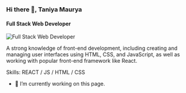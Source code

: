 ### Hi there 👋, Taniya Maurya
#### Full Stack Web Developer
![Full Stack Web Developer](https://arturssmirnovs.github.io/github-profile-readme-generator/images/banner.png)

A strong knowledge of front-end development, including creating and managing user interfaces using HTML, CSS, and JavaScript, as well as working with popular front-end framework like React.

Skills: REACT / JS / HTML / CSS

- 🔭 I’m currently working on this page. 




